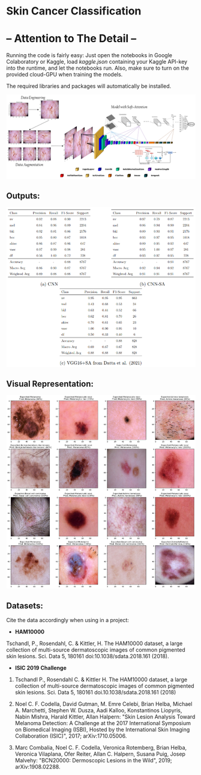 # Skin Cancer Classification
#  – Attention to The Detail –

Running the code is fairly easy: Just open the notebooks in Google Colaboratory or Kaggle, 
load $kaggle.json$ containing your Kaggle API-key into the runtime, and let the notebooks run.
Also, make sure to turn on the provided cloud-GPU when training the models.

The required libraries and packages will automatically be installed.

![Flow-Chart](Images/Flow-Chart1.PNG)



## Outputs:
![Results](Images/Results.PNG)

## Visual Representation:
![Preictions](Images/Classification.png)



## Datasets:
Cite the data accordingly when using in a project:

- **HAM10000**

Tschandl, P., Rosendahl, C. & Kittler, H. The HAM10000 dataset, a large collection of multi-source dermatoscopic images of common pigmented skin lesions. Sci. Data 5, 180161 doi:10.1038/sdata.2018.161 (2018).


- **ISIC 2019 Challenge**
1. Tschandl P., Rosendahl C. & Kittler H. The HAM10000 dataset, a large collection of multi-source dermatoscopic images of common pigmented skin lesions. Sci. Data 5, 180161 doi.10.1038/sdata.2018.161 (2018)

2. Noel C. F. Codella, David Gutman, M. Emre Celebi, Brian Helba, Michael A. Marchetti, Stephen W. Dusza, Aadi Kalloo, Konstantinos Liopyris, Nabin Mishra, Harald Kittler, Allan Halpern: "Skin Lesion Analysis Toward Melanoma Detection: A Challenge at the 2017 International Symposium on Biomedical Imaging (ISBI), Hosted by the International Skin Imaging Collaboration (ISIC)", 2017; arXiv:1710.05006.

3. Marc Combalia, Noel C. F. Codella, Veronica Rotemberg, Brian Helba, Veronica Vilaplana, Ofer Reiter, Allan C. Halpern, Susana Puig, Josep Malvehy: "BCN20000: Dermoscopic Lesions in the Wild", 2019; arXiv:1908.02288.
